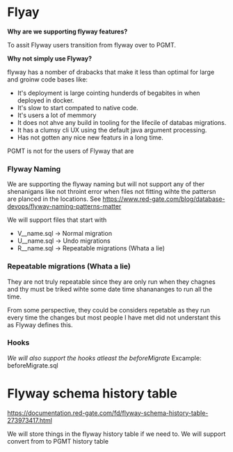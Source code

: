 # Flyay

__Why are we supporting flyway features?__

To assit Flyway users transition from flyway over to PGMT.

__Why not simply use Flyway?__

flyway has a nomber of drabacks that make it less than optimal for large and
groinw code bases like:
- It's deployment is large cointing hunderds of begabites in when deployed in
  docker.
- It's slow to start compated to native code.
- It's users a lot of memmory
- It does not ahve any build in tooling for the lifecile of databas migrations.
- It has a clumsy cli UX using the default java argument processing.
- Has not gotten any nice new featurs in a long time.

PGMT is not for the users of Flyway that are 

### Flyway Naming

We are supporting the flyway naming but will not support any of ther
shenanigans like not throint error when files not fitting wihte the pattersn are
planced in the locations. See https://www.red-gate.com/blog/database-devops/flyway-naming-patterns-matter

We will support files that start with

- V<version>__name.sql -> Normal migration
- U<version>__name.sql -> Undo migrations
- R<version>__name.sql -> Repeatable migrations (Whata a lie)

### Repeatable migrations (Whata a lie)
They are not truly repeatable since they are only run when they chagnes and thy
must be triked wihte some date time shanananges to run all the time.

From some perspective, they could be considers repetable as they run every time
the changes but most people I have met did not understant this as Flyway defines
this.

### Hooks

_We will also support the hooks atleast the beforeMigrate_
Excample: beforeMigrate.sql



# Flyway schema history table
https://documentation.red-gate.com/fd/flyway-schema-history-table-273973417.html

We will store things in the flyway history table if we need to.
We will support convert from to PGMT history table
